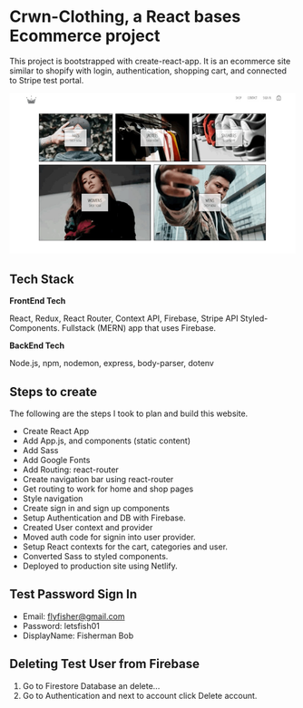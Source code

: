 # Crwn-Clothing, a React bases Ecommerce project

This project is bootstrapped with create-react-app. It is an ecommerce site similar to shopify with login, authentication, shopping cart, and connected to Stripe test portal.

![React Crown Clothing](react-crown-clothing.jpg)

## Tech Stack

**FrontEnd Tech**

React, Redux, React Router, Context API, Firebase, Stripe API Styled-Components. Fullstack (MERN) app that uses Firebase.

**BackEnd Tech**

Node.js, npm, nodemon, express, body-parser, dotenv

## Steps to create

The following are the steps I took to plan and build this website.

- Create React App
- Add App.js, and components (static content)
- Add Sass
- Add Google Fonts
- Add Routing: react-router
- Create navigation bar using react-router
- Get routing to work for home and shop pages
- Style navigation
- Create sign in and sign up components
- Setup Authentication and DB with Firebase.
- Created User context and provider
- Moved auth code for signin into user provider.
- Setup React contexts for the cart, categories and user.
- Converted Sass to styled components.
- Deployed to production site using Netlify.

## Test Password Sign In

- Email: flyfisher@gmail.com
- Password: letsfish01
- DisplayName: Fisherman Bob

## Deleting Test User from Firebase

1. Go to Firestore Database an delete...
2. Go to Authentication and next to account click Delete account.
